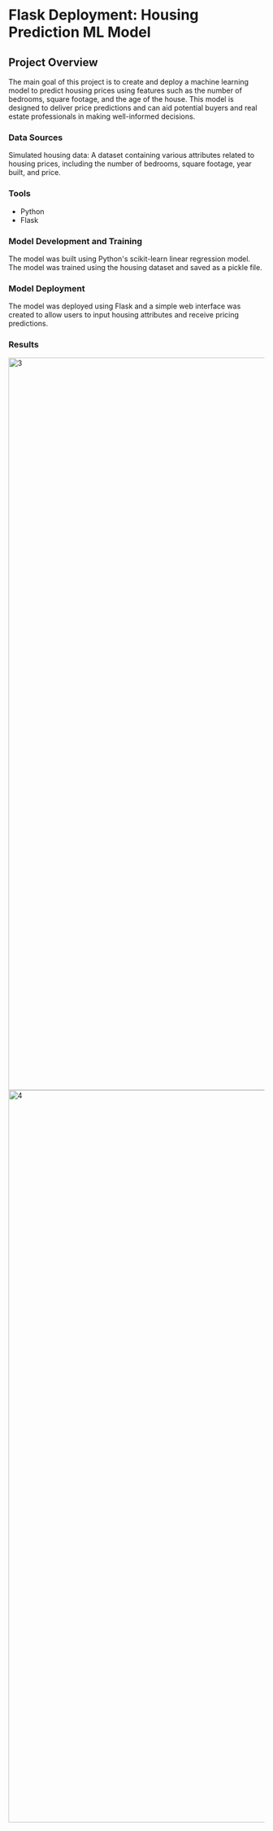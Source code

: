 # Flask Deployment: Housing Prediction ML Model

## Project Overview

The main goal of this project is to create and deploy a machine learning model to predict housing prices using features such as the number of bedrooms, square footage, and the age of the house. This model is designed to deliver price predictions and can aid potential buyers and real estate professionals in making well-informed decisions.

### Data Sources

Simulated housing data: A dataset containing various attributes related to housing prices, including the number of bedrooms, square footage, year built, and price.

### Tools

- Python
- Flask

### Model Development and Training
The model was built using Python's scikit-learn linear regression model. The model was trained using the housing dataset and saved as a pickle file.

### Model Deployment

The model was deployed using Flask and a simple web interface was created to allow users to input housing attributes and receive pricing predictions.

### Results

<img width="1440" alt="3" src="https://github.com/user-attachments/assets/cf2c2c89-8877-437a-94d9-70df03b7e874">
<img width="1440" alt="4" src="https://github.com/user-attachments/assets/58f22129-e6f6-4378-bfdc-da921bb55dcc">
